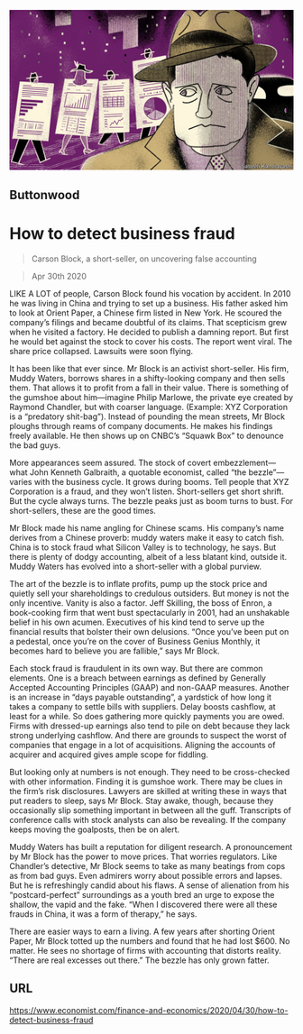 ![](./images/20200502_FND001_0.jpg)

## Buttonwood

# How to detect business fraud

> Carson Block, a short-seller, on uncovering false accounting

> Apr 30th 2020

LIKE A LOT of people, Carson Block found his vocation by accident. In 2010 he was living in China and trying to set up a business. His father asked him to look at Orient Paper, a Chinese firm listed in New York. He scoured the company’s filings and became doubtful of its claims. That scepticism grew when he visited a factory. He decided to publish a damning report. But first he would bet against the stock to cover his costs. The report went viral. The share price collapsed. Lawsuits were soon flying.

It has been like that ever since. Mr Block is an activist short-seller. His firm, Muddy Waters, borrows shares in a shifty-looking company and then sells them. That allows it to profit from a fall in their value. There is something of the gumshoe about him—imagine Philip Marlowe, the private eye created by Raymond Chandler, but with coarser language. (Example: XYZ Corporation is a “predatory shit-bag”). Instead of pounding the mean streets, Mr Block ploughs through reams of company documents. He makes his findings freely available. He then shows up on CNBC’s “Squawk Box” to denounce the bad guys.

More appearances seem assured. The stock of covert embezzlement—what John Kenneth Galbraith, a quotable economist, called “the bezzle”—varies with the business cycle. It grows during booms. Tell people that XYZ Corporation is a fraud, and they won’t listen. Short-sellers get short shrift. But the cycle always turns. The bezzle peaks just as boom turns to bust. For short-sellers, these are the good times.

Mr Block made his name angling for Chinese scams. His company’s name derives from a Chinese proverb: muddy waters make it easy to catch fish. China is to stock fraud what Silicon Valley is to technology, he says. But there is plenty of dodgy accounting, albeit of a less blatant kind, outside it. Muddy Waters has evolved into a short-seller with a global purview.

The art of the bezzle is to inflate profits, pump up the stock price and quietly sell your shareholdings to credulous outsiders. But money is not the only incentive. Vanity is also a factor. Jeff Skilling, the boss of Enron, a book-cooking firm that went bust spectacularly in 2001, had an unshakable belief in his own acumen. Executives of his kind tend to serve up the financial results that bolster their own delusions. “Once you’ve been put on a pedestal, once you’re on the cover of Business Genius Monthly, it becomes hard to believe you are fallible,” says Mr Block.

Each stock fraud is fraudulent in its own way. But there are common elements. One is a breach between earnings as defined by Generally Accepted Accounting Principles (GAAP) and non-GAAP measures. Another is an increase in “days payable outstanding”, a yardstick of how long it takes a company to settle bills with suppliers. Delay boosts cashflow, at least for a while. So does gathering more quickly payments you are owed. Firms with dressed-up earnings also tend to pile on debt because they lack strong underlying cashflow. And there are grounds to suspect the worst of companies that engage in a lot of acquisitions. Aligning the accounts of acquirer and acquired gives ample scope for fiddling.

But looking only at numbers is not enough. They need to be cross-checked with other information. Finding it is gumshoe work. There may be clues in the firm’s risk disclosures. Lawyers are skilled at writing these in ways that put readers to sleep, says Mr Block. Stay awake, though, because they occasionally slip something important in between all the guff. Transcripts of conference calls with stock analysts can also be revealing. If the company keeps moving the goalposts, then be on alert.

Muddy Waters has built a reputation for diligent research. A pronouncement by Mr Block has the power to move prices. That worries regulators. Like Chandler’s detective, Mr Block seems to take as many beatings from cops as from bad guys. Even admirers worry about possible errors and lapses. But he is refreshingly candid about his flaws. A sense of alienation from his “postcard-perfect” surroundings as a youth bred an urge to expose the shallow, the vapid and the fake. “When I discovered there were all these frauds in China, it was a form of therapy,” he says.

There are easier ways to earn a living. A few years after shorting Orient Paper, Mr Block totted up the numbers and found that he had lost $600. No matter. He sees no shortage of firms with accounting that distorts reality. “There are real excesses out there.” The bezzle has only grown fatter.

## URL

https://www.economist.com/finance-and-economics/2020/04/30/how-to-detect-business-fraud
